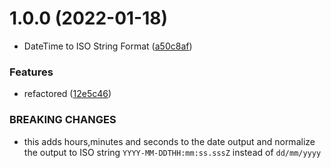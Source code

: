# 1.0.0 (2022-01-18)


* DateTime to ISO String Format ([a50c8af](https://github.com/regrapes/access-db-parser/commit/a50c8af9b0bc7e10caaecd5878aea144e6cd26ad))


### Features

* refactored ([12e5c46](https://github.com/regrapes/access-db-parser/commit/12e5c46c13dbbbe1a4b79377b1cbcd71fc8109e9))


### BREAKING CHANGES

* this adds hours,minutes and seconds to the date output and normalize the output to ISO string `YYYY-MM-DDTHH:mm:ss.sssZ` instead of `dd/mm/yyyy`
